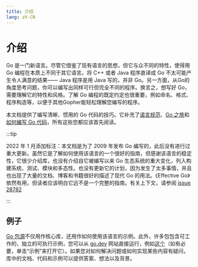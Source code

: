 ```yaml
---
title: 介绍
lang: zh-CN
---
```


# 介绍

Go 是一门新语言。尽管它借鉴了现有语言的思想，但它与众不同的特性，使得用 Go 编程在本质上不同于其它语言。将 C++ 或者 Java 程序直译成 Go 不太可能产生令人满意的结果—— Java 程序是用 Java 写的，并非 Go。另一方面，从Go的角度思考问题，你可以编写出同样可行但完全不同的程序。换言之，想写好 Go，需要理解它的特性和风格。了解 Go 编程的既定约定也很重要，例如命名、格式、程序构造等，以便于其他Gopher能轻松理解您编写的程序。

本文档提供了编写清晰、惯用的 Go 代码的技巧。它补充了[语言规范](https://go.dev/ref/spec)、[Go 之旅](https://go.dev/tour/)和[如何编写 Go 代码](https://go.dev/doc/code.html)，所有这些您都应该首先阅读。

:::tip

2022 年 1 月添加标注：本文档是为了 2009 年发布 Go 编写的，此后没有进行过重大更新。虽然它是了解如何使用该语言的一个很好的指南，但感谢该语言的稳定性，它很少介绍库，也没有介绍自它被编写以来 Go 生态系统的重大变化，列入构建系统、测试、模块和多态性。也没有更新它的计划，因为发生了太多事情，并且也出现了大量的文档、博客和书籍很好的描述了现代 Go 的用法。《Effective Go》依然有用，但读者应该明白它远不是一个完整的指南。有关上下文，请参阅 [issue 28782](https://go.dev/issue/28782)

:::

## 例子
[Go 包源](https://go.dev/src/)不仅用作核心库，还用作如何使用该语言的示例。此外，许多包包含可工作的、独立的可执行示例，您可以从 [go.dev](https://go.dev/) 网站直接运行，例如[这个](https://go.dev/pkg/strings/#example-Map)（如有必要，单击“示例”来打开它）。如果您对如何解决问题或如何实现某些内容有疑问，库中的文档、代码和示例可以提供答案、想法以及背景。
